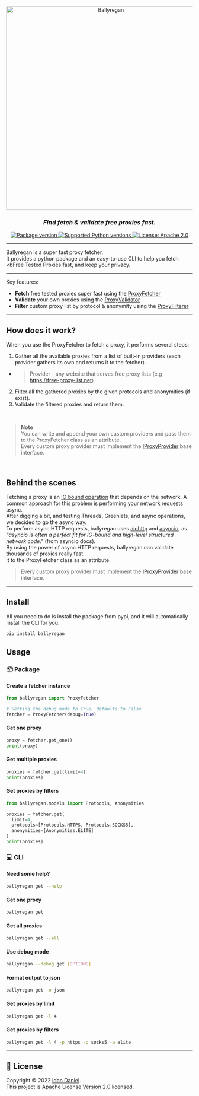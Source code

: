 <div align="center">
<img src="https://user-images.githubusercontent.com/71208042/226755154-ed482978-89a3-4d2b-8a49-78f6ca07c290.png" alt="Ballyregan" width=550/>
<h3><em>Find fetch & validate free proxies fast.</em></h3>

<p>
  <a href="https://pypi.org/project/ballyregan" target="_blank">
      <img src="https://img.shields.io/pypi/v/ballyregan?label=pypi%20package" alt="Package version">
  </a>
  <a href="https://pypi.org/project/ballyregan" target="_blank">
      <img src="https://img.shields.io/pypi/pyversions/ballyregan.svg?color=%2334D058" alt="Supported Python versions">
  </a>
  <a href="https://pypi.org/project/ballyregan" target="_blank">
      <img src="https://img.shields.io/badge/license-Apache%202.0-yellow" alt="License: Apache 2.0">
  </a>
</p>
</div>

---

Ballyregan is a super fast proxy fetcher.
<br>
It provides a python package and an easy-to-use CLI to help you fetch <bFree Tested Proxies</b> fast, and keep your privacy.
<br>

---

Key features:
  * **Fetch** free tested proxies super fast using the [ProxyFetcher](https://github.com/idandaniel/ballyregan/blob/main/src/ballyregan/fetcher.py)
  * **Validate** your own proxies using the [ProxyValidator](https://github.com/idandaniel/ballyregan/blob/main/src/ballyregan/validator.py)
  * **Filter** custom proxy list by protocol & anonymity using the [ProxyFilterer](https://github.com/idandaniel/ballyregan/blob/main/src/ballyregan/filterer.py)

---

## How does it work?
When you use the ProxyFetcher to fetch a proxy, it performs several steps:
1. Gather all the available proxies from a list of built-in providers (each provider gathers its own and returns it to the fetcher).

  - > Provider - any website that serves free proxy lists (e.g https://free-proxy-list.net).

2. Filter all the gathered proxies by the given protocols and anonymities (if exist).
3. Validate the filtered proxies and return them.

<br>

> **Note** <br>
> You can write and append your own custom providers and pass them to the ProxyFetcher class as an attribute. <br>
> Every custom proxy provider must implement the [IProxyProvider](https://github.com/idandaniel/ballyregan/blob/main/src/ballyregan/providers/interface.py) base interface.

<br>

## Behind the scenes
Fetching a proxy is an [IO bound operation](https://en.wikipedia.org/wiki/I/O_bound) that depends on the network. A common approach for this problem is performing your network requests async. <br>
After digging a bit, and testing Threads, Greenlets, and async operations, we decided to go the async way. <br>
To perform async HTTP requests, ballyregan uses [aiohttp](https://docs.aiohttp.org/en/stable/) and [asyncio](https://docs.python.org/3/library/asyncio.html),
as <em>"asyncio is often a perfect fit for IO-bound and high-level structured network code."</em> (from asyncio docs). <br>
By using the power of async HTTP requests, ballyregan can validate thousands of proxies really fast. <br>it to the ProxyFetcher class as an attribute. <br>
> Every custom proxy provider must implement the [IProxyProvider](https://github.com/idandaniel/ballyregan/blob/main/src/ballyregan/providers/interface.py) base interface.

---

## Install
All you need to do is install the package from pypi, and it will automatically install the CLI for you.

```sh
pip install ballyregan
```

## Usage

### 📦 Package

#### Create a fetcher instance
```python
from ballyregan import ProxyFetcher

# Setting the debug mode to True, defaults to False
fetcher = ProxyFetcher(debug=True)
```

#### Get one proxy
```python
proxy = fetcher.get_one()
print(proxy)
```

#### Get multiple proxies
```python
proxies = fetcher.get(limit=4)
print(proxies)
```

#### Get proxies by filters
```python
from ballyregan.models import Protocols, Anonymities

proxies = fetcher.get(
  limit=4,
  protocols=[Protocols.HTTPS, Protocols.SOCKS5],
  anonymities=[Anonymities.ELITE]
)
print(proxies)
```

### 💻 CLI

#### Need some help?
```sh
ballyregan get --help
```

#### Get one proxy
```sh
ballyregan get
```

#### Get all proxies
```sh
ballyregan get --all
```

#### Use debug mode
```sh
ballyregan --debug get [OPTIONS]
```

#### Format output to json
```sh
ballyregan get -o json
```

#### Get proxies by limit
```sh
ballyregan get -l 4
```

#### Get proxies by filters
```sh
ballyregan get -l 4 -p https -p socks5 -a elite
```

---

## 📝 License

Copyright © 2022 [Idan Daniel](https://github.com/idandaniel).<br />
This project is [Apache License Version 2.0](https://www.apache.org/licenses/LICENSE-2.0) licensed.

